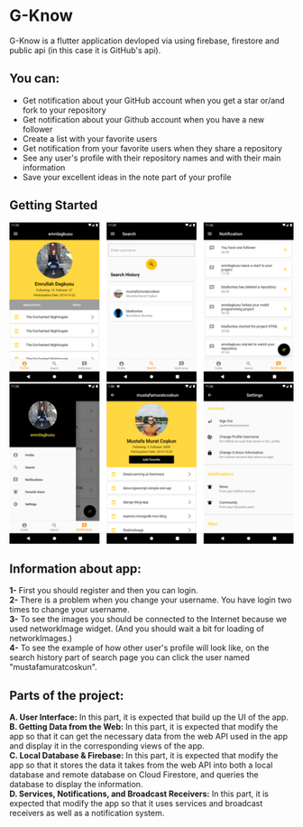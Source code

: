 # G-Know

G-Know is a flutter application devloped via using firebase, firestore and public api (in this case it is GitHub's api).

## You can:
* Get notification about your GitHub account when you get a star or/and fork to your repository
* Get notification about your Github account when you have a new follower
* Create a list with your favorite users
* Get notification from your favorite users when they share a repository
* See any user's profile with their repository names and with their main information
* Save your excellent ideas in the note part of your profile

## Getting Started
![Profile - Search - Notifications](ScreenShots/profile-search-notifications.png)
![Drawer - Search Profile - Settings](ScreenShots/drawer-searchProfile-settings.png)

## Information about app:
**1-** First you should register and then you can login.<br>
**2-** There is a problem when you change your username. You have login two times to change your username.<br>
**3-** To see the images you should be connected to the Internet because we used networkImage widget. 
   (And you should wait a bit for loading of networkImages.)<br>
**4-** To see the example of how other user's profile will look like, on the search history part of search page
   you can click the user named "mustafamuratcoskun".<br>
   
## Parts of the project:
**A. User Interface:** In this part, it is expected that build up the UI of the app.<br>
**B. Getting Data from the Web:** In this part, it is expected that modify the app so that it can get the necessary data
from the web API used in the app and display it in the corresponding views of the app.<br>
**C. Local Database & Firebase:** In this part, it is expected that modify the app so that it stores the data it takes
from the web API into both a local database and remote database on Cloud Firestore, and queries the database to
display the information.<br>
**D. Services, Notifications, and Broadcast Receivers:** In this part, it is expected that modify the app so that it uses
services and broadcast receivers as well as a notification system.<br>
   
